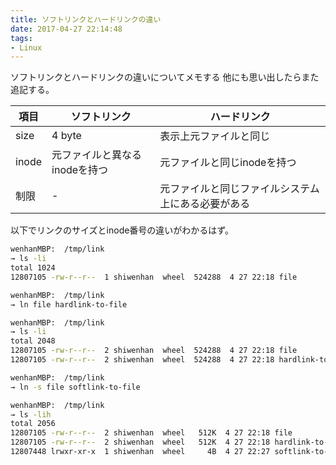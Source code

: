 ```yaml
---
title: ソフトリンクとハードリンクの違い
date: 2017-04-27 22:14:48
tags:
- Linux
---
```


ソフトリンクとハードリンクの違いについてメモする
他にも思い出したらまた追記する。

項目  | ソフトリンク        | ハードリンク
------|---------------------| -------------
size  | 4 byte              | 表示上元ファイルと同じ  
inode | 元ファイルと異なるinodeを持つ  | 元ファイルと同じinodeを持つ
制限  | -                   | 元ファイルと同じファイルシステム上にある必要がある

以下でリンクのサイズとinode番号の違いがわかるはず。

```bash
wenhanMBP:  /tmp/link
→ ls -li
total 1024
12807105 -rw-r--r--  1 shiwenhan  wheel  524288  4 27 22:18 file

wenhanMBP:  /tmp/link
→ ln file hardlink-to-file

wenhanMBP:  /tmp/link
→ ls -li
total 2048
12807105 -rw-r--r--  2 shiwenhan  wheel  524288  4 27 22:18 file
12807105 -rw-r--r--  2 shiwenhan  wheel  524288  4 27 22:18 hardlink-to-file

wenhanMBP:  /tmp/link
→ ln -s file softlink-to-file

wenhanMBP:  /tmp/link
→ ls -lih
total 2056
12807105 -rw-r--r--  2 shiwenhan  wheel   512K  4 27 22:18 file
12807105 -rw-r--r--  2 shiwenhan  wheel   512K  4 27 22:18 hardlink-to-file
12807448 lrwxr-xr-x  1 shiwenhan  wheel     4B  4 27 22:27 softlink-to-file -> file
```
